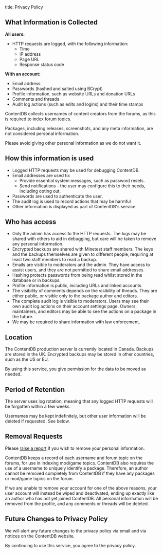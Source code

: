 title: Privacy Policy

## What Information is Collected

**All users:**

* HTTP requests are logged, with the following information:
	* Time
	* IP address
	* Page URL
	* Response status code

**With an account:**

* Email address
* Passwords (hashed and salted using BCrypt)
* Profile information, such as website URLs and donation URLs
* Comments and threads
* Audit log actions (such as edits and logins) and their time stamps

ContentDB collects usernames of content creators from the forums,
as this is required to index forum topics.

Packages, including releases, screenshots, and any meta information,
are not considered personal information.

Please avoid giving other personal information as we do not want it.

## How this information is used

* Logged HTTP requests may be used for debugging ContentDB.
* Email addresses are used to:
    * Provide essential system messages, such as password resets.
    * Send notifications - the user may configure this to their needs, including opting out.
* Passwords are used to authenticate the user.
* The audit log is used to record actions that may be harmful
* Other information is displayed as part of ContentDB's service.

## Who has access

* Only the admin has access to the HTTP requests.
  The logs may be shared with others to aid in debugging, but care will be taken to remove any personal information.
* Encrypted backups are shared with Minetest staff members.
  The keys and the backups themselves are given to different people,
  requiring at least two staff members to read a backup.
* Emails are visible to moderators and the admin.
  They have access to assist users, and they are not permitted to share email addresses.
* Hashing protects passwords from being read whilst stored in the database or in backups.
* Profile information is public, including URLs and linked accounts.
* The visibility of comments depends on the visibility of threads.
  They are either public, or visible only to the package author and editors.
* The complete audit log is visible to moderators.
  Users may see their own audit log actions on their account settings page.
  Owners, maintainers, and editors may be able to see the actions on a package in the future.
* We may be required to share information with law enforcement.

## Location

The ContentDB production server is currently located in Canada.
Backups are stored in the UK.
Encrypted backups may be stored in other countries, such as the US or EU.

By using this service, you give permission for the data to be moved as needed.

## Period of Retention

The server uses log rotation, meaning that any logged HTTP requests will be
forgotten within a few weeks.

Usernames may be kept indefinitely, but other user information will be deleted if
requested. See below.

## Removal Requests

Please [raise a report](https://content.minetest.net/help/reporting/) if you
wish to remove your personal information.

ContentDB keeps a record of each username and forum topic on the forums,
for use in indexing mod/game topics. ContentDB also requires the use of a username
to uniquely identify a package. Therefore, an author cannot be removed completely
from ContentDB if they have any packages or mod/game topics on the forum.

If we are unable to remove your account for one of the above reasons, your user
account will instead be wiped and deactivated, ending up exactly like an author
who has not yet joined ContentDB. All personal information will be removed from the profile,
and any comments or threads will be deleted.

## Future Changes to Privacy Policy

We will alert any future changes to the privacy policy via email and
via notices on the ContentDB website.

By continuing to use this service, you agree to the privacy policy.
